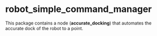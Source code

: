 # robot_simple_command_manager

This package contains a node (**accurate_docking**) that automates the accurate dock of the robot to a point.
